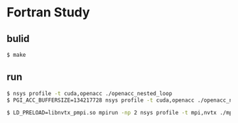 # Fortran Study #

## bulid ##
```sh
$ make
```

## run ##
```sh
$ nsys profile -t cuda,openacc ./openacc_nested_loop
$ PGI_ACC_BUFFERSIZE=134217728 nsys profile -t cuda,openacc ./openacc_nested_loop

$ LD_PRELOAD=libnvtx_pmpi.so mpirun -np 2 nsys profile -t mpi,nvtx ./mpi_basic
```
